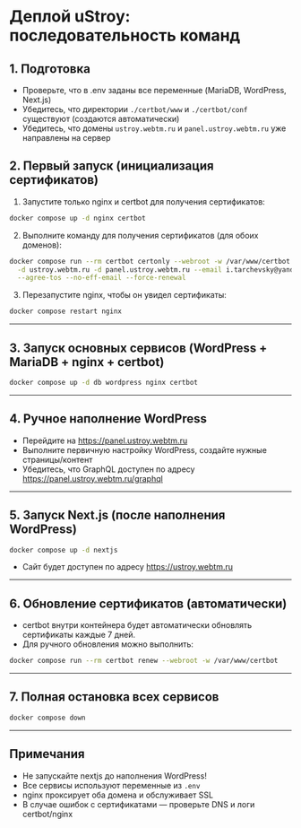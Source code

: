 # Деплой uStroy: последовательность команд

## 1. Подготовка

- Проверьте, что в .env заданы все переменные (MariaDB, WordPress, Next.js)
- Убедитесь, что директории `./certbot/www` и `./certbot/conf` существуют (создаются автоматически)
- Убедитесь, что домены `ustroy.webtm.ru` и `panel.ustroy.webtm.ru` уже направлены на сервер

## 2. Первый запуск (инициализация сертификатов)

1. Запустите только nginx и certbot для получения сертификатов:

```sh
docker compose up -d nginx certbot
```

2. Выполните команду для получения сертификатов (для обоих доменов):

```sh
docker compose run --rm certbot certonly --webroot -w /var/www/certbot \
  -d ustroy.webtm.ru -d panel.ustroy.webtm.ru --email i.tarchevsky@yandex.ru \
  --agree-tos --no-eff-email --force-renewal
```

3. Перезапустите nginx, чтобы он увидел сертификаты:

```sh
docker compose restart nginx
```

---

## 3. Запуск основных сервисов (WordPress + MariaDB + nginx + certbot)

```sh
docker compose up -d db wordpress nginx certbot
```

---

## 4. Ручное наполнение WordPress

- Перейдите на https://panel.ustroy.webtm.ru
- Выполните первичную настройку WordPress, создайте нужные страницы/контент
- Убедитесь, что GraphQL доступен по адресу https://panel.ustroy.webtm.ru/graphql

---

## 5. Запуск Next.js (после наполнения WordPress)

```sh
docker compose up -d nextjs
```

- Сайт будет доступен по адресу https://ustroy.webtm.ru

---

## 6. Обновление сертификатов (автоматически)

- certbot внутри контейнера будет автоматически обновлять сертификаты каждые 7 дней.
- Для ручного обновления можно выполнить:

```sh
docker compose run --rm certbot renew --webroot -w /var/www/certbot
```

---

## 7. Полная остановка всех сервисов

```sh
docker compose down
```

---

## Примечания
- Не запускайте nextjs до наполнения WordPress!
- Все сервисы используют переменные из `.env`
- nginx проксирует оба домена и обслуживает SSL
- В случае ошибок с сертификатами — проверьте DNS и логи certbot/nginx
